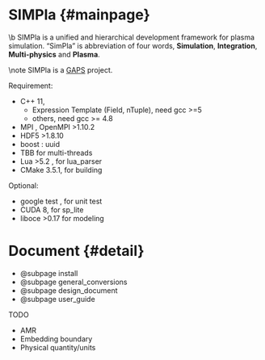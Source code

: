 SIMPla {#mainpage}
========================================

\b SIMPla is a unified and hierarchical development framework for plasma simulation. “SimPla” is abbreviation of four words,  __Simulation__, __Integration__, __Multi-physics__ and __Plasma__.

 \note SIMPla is a  [GAPS](http://wiki.gaps.org.cn) project.


  Requirement:
  - C++ 11,
    - Expression Template (Field, nTuple), need  gcc >=5
    - others,  need gcc >= 4.8
  - MPI , OpenMPI >1.10.2
  - HDF5  >1.8.10
  - boost : uuid
  - TBB for multi-threads
  - Lua >5.2 , for lua_parser
  - CMake 3.5.1, for building

  Optional:
  - google test , for unit test
  - CUDA 8, for sp_lite
  - liboce >0.17 for modeling




# Document {#detail}

 - @subpage install
 - @subpage general_conversions
 - @subpage design_document
 - @subpage user_guide
  
  TODO
  - AMR
  - Embedding boundary
  - Physical quantity/units


